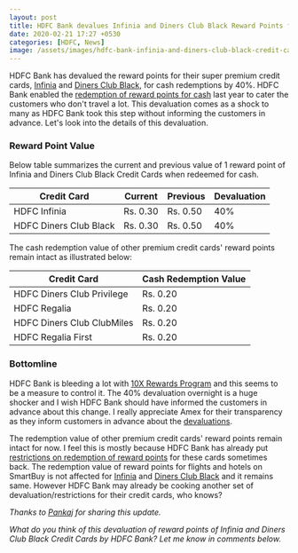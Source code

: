 ```yaml
---
layout: post
title: HDFC Bank devalues Infinia and Diners Club Black Reward Points for Cash Redemption
date: 2020-02-21 17:27 +0530
categories: [HDFC, News]
image: /assets/images/hdfc-bank-infinia-and-diners-club-black-credit-cards.jpg
---
```


HDFC Bank has devalued the reward points for their super premium credit cards, [Infinia](/hdfc-bank-infinia-credit-card-review/) and [Diners Club Black](/hdfc-diners-club-black-credit-card-review/), for cash redemptions by 40%. HDFC Bank enabled the [redemption of reward points for cash](/redeem-hdfc-credit-card-reward-points-for-cash/) last year to cater the customers who don't travel a lot. This devaluation comes as a shock to many as HDFC Bank took this step without informing the customers in advance. Let's look into the details of this devaluation.

### Reward Point Value

Below table summarizes the current and previous value of 1 reward point of Infinia and Diners Club Black Credit Cards when redeemed for cash.

<table class="table" style="display: block;overflow-x: auto;">
<thead class="thead-dark">
<tr>
    <th scope="col"> Credit Card</th>
	<th scope="col"> Current</th>
    <th scope="col"> Previous</th>
    <th scope="col"> Devaluation</th>
</tr>
</thead>
<tbody>
<tr>
    <td> HDFC Infinia </td>
	<td> Rs. 0.30 </td>
    <td> Rs. 0.50 </td>
    <td> 40% </td>
</tr>
<tr>
    <td> HDFC Diners Club Black </td>
	<td> Rs. 0.30 </td>
    <td> Rs. 0.50 </td>
    <td> 40% </td>
</tr>
</tbody>
</table>

The cash redemption value of other premium credit cards' reward points remain intact as illustrated below:

<table class="table" style="display: block;overflow-x: auto;">
<thead class="thead-dark">
<tr>
    <th scope="col"> Credit Card</th>
	<th scope="col"> Cash Redemption Value</th>
</tr>
</thead>
<tbody>
<tr>
    <td> HDFC Diners Club Privilege </td>
	<td> Rs. 0.20 </td>
</tr>
<tr>
    <td> HDFC Regalia </td>
	<td> Rs. 0.20 </td>
</tr>
<tr>
    <td> HDFC Diners Club ClubMiles</td>
	<td> Rs. 0.20 </td>
</tr>
<tr>
    <td> HDFC Regalia First</td>
	<td> Rs. 0.20 </td>
</tr>
</tbody>
</table>

### Bottomline

HDFC Bank is bleeding a lot with [10X Rewards Program](/hdfc-bank-10x-rewards-program-february-2020-update/) and this seems to be a measure to control it. The 40% devaluation overnight is a huge shocker and I wish HDFC Bank should have informed the customers in advance about this change. I really appreciate Amex for their transparency as they inform customers in advance about the [devaluations](/amex-gold-collection-introduction-of-taj-vouchers-devaluation-for-amazon-vouchers-statement-credit/).

The redemption value of other premium credit cards' reward points remain intact for now. I feel this is mostly because HDFC Bank has already put [restrictions on redemption of reward points](/new-restriction-on-hdfc-bank-regalia-and-diners-clubmiles-credit-card-rewards-redemption/) for these cards sometimes back. The redemption value of reward points for flights and hotels on SmartBuy is not affected for [Infinia](/hdfc-bank-infinia-credit-card-review/) and [Diners Club Black](/hdfc-diners-club-black-credit-card-review/) and it remains same. However HDFC Bank may already be cooking another set of devaluation/restrictions for their credit cards, who knows?

_Thanks to [Pankaj](https://cardinfo.in/hdfc-diners-club-black-credit-card-review/#commento-3846f971266af1764e3ad65c0d08c93b9f191ca361a2355ddcdb8429d0b08940) for sharing this update._

_What do you think of this devaluation of reward points of Infinia and Diners Club Black Credit Cards by HDFC Bank? Let me know in comments below._
